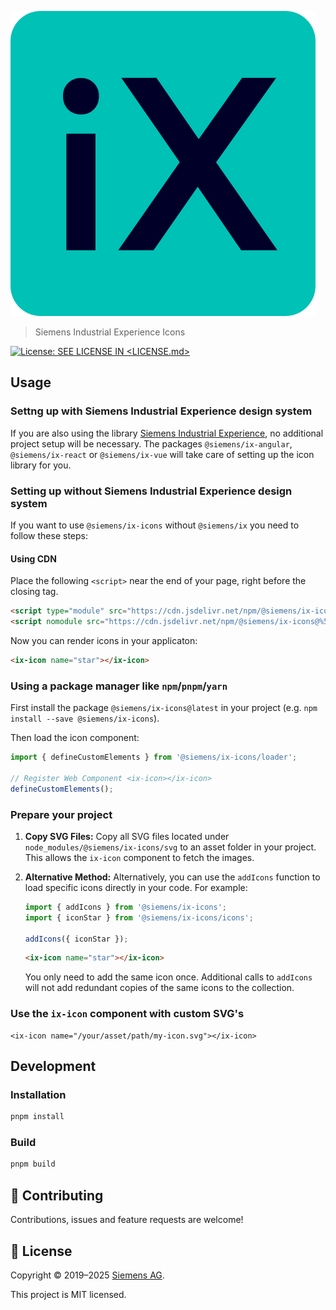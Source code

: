 <!--
SPDX-FileCopyrightText: 2022 Siemens AG

SPDX-License-Identifier: MIT
-->

![iX](./logo.svg)

> Siemens Industrial Experience Icons

[![License: SEE LICENSE IN <LICENSE.md>](https://img.shields.io/badge/License-SEE%20LICENSE%20IN%20LICENSE.md-yellow.svg)](./LICENSE.md)

## Usage

### Settng up with Siemens Industrial Experience design system

If you are also using the library [Siemens Industrial Experience](https://github.com/siemens/ix/), no additional  project setup will be necessary. The packages `@siemens/ix-angular`, `@siemens/ix-react` or `@siemens/ix-vue` will take care of setting up the icon library for you.

### Setting up without Siemens Industrial Experience design system

If you want to use `@siemens/ix-icons` without `@siemens/ix` you need to follow these steps:

#### Using CDN

Place the following `<script>` near the end of your page, right before the closing </body> tag.

```html
<script type="module" src="https://cdn.jsdelivr.net/npm/@siemens/ix-icons@%5E3.0.0/dist/ix-icons/ix-icons.esm.js"></script>
<script nomodule src="https://cdn.jsdelivr.net/npm/@siemens/ix-icons@%5E3.0.0/dist/ix-icons/ix-icons.js"></script>
```

Now you can render icons in your applicaton:

```html
<ix-icon name="star"></ix-icon>
```

### Using a package manager like `npm`/`pnpm`/`yarn`

First install the package `@siemens/ix-icons@latest` in your project (e.g. `npm install --save @siemens/ix-icons`).

Then load the icon component:

```javascript
import { defineCustomElements } from '@siemens/ix-icons/loader';

// Register Web Component <ix-icon></ix-icon>
defineCustomElements();
```

### Prepare your project

1. **Copy SVG Files:**
   Copy all SVG files located under `node_modules/@siemens/ix-icons/svg` to an asset folder in your project. This allows the `ix-icon` component to fetch the images.

2. **Alternative Method:**
   Alternatively, you can use the `addIcons` function to load specific icons directly in your code. For example:

   ```javascript
   import { addIcons } from '@siemens/ix-icons';
   import { iconStar } from '@siemens/ix-icons/icons';

   addIcons({ iconStar });
   ```

   ```html
   <ix-icon name="star"></ix-icon>
   ```

   You only need to add the same icon once. Additional calls to `addIcons` will not add redundant copies of the same icons to the collection.

### Use the `ix-icon` component with custom SVG's

```tsx
<ix-icon name="/your/asset/path/my-icon.svg"></ix-icon>
```

## Development

### Installation

```sh
pnpm install
```

### Build

```sh
pnpm build
```

## 🤝 Contributing

Contributions, issues and feature requests are welcome!

## 📝 License

Copyright © 2019–2025 [Siemens AG](https://www.siemens.com/).

This project is MIT licensed.
